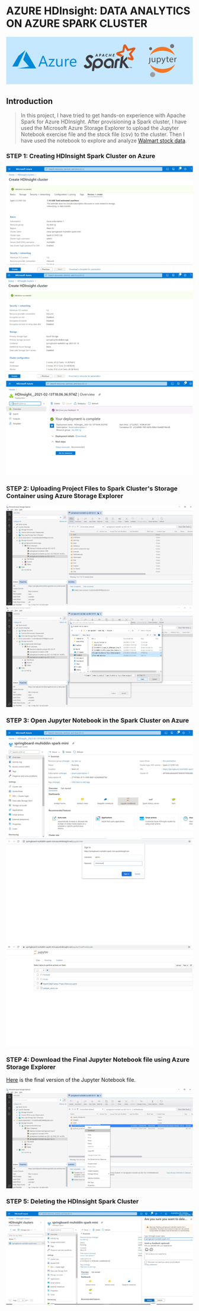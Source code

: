 # AZURE HDInsight: DATA ANALYTICS ON AZURE SPARK CLUSTER

![](images/banner.jpg)

## Introduction

>  In this project, I have tried to get hands-on experience with Apache Spark for Azure HDInsight. After provisioning a Spark cluster, I have used the Microsoft Azure Storage Explorer to upload the Jupyter Notebook exercise file and the stock file (csv) to the cluster. Then I have used the notebook to explore and analyze [Walmart stock data](data/walmart_stock.csv). 


### STEP 1: Creating HDInsight Spark Cluster on Azure

<kbd> <img src="images/Screenshot_1.jpg" /> </kbd>
<kbd> <img src="images/Screenshot_2.jpg" /> </kbd>
<kbd> <img src="images/Screenshot_3.jpg" /> </kbd>

### STEP 2: Uploading Project Files to Spark Cluster's Storage Container using Azure Storage Explorer

<kbd> <img src="images/Screenshot_4.jpg" /> </kbd>
<kbd> <img src="images/Screenshot_5.jpg" /> </kbd>

### STEP 3: Open Jupyter Notebook in the Spark Cluster on Azure

<kbd> <img src="images/Screenshot_6.jpg" /> </kbd>
<kbd> <img src="images/Screenshot_7.jpg" /> </kbd>
<kbd> <img src="images/Screenshot_8.jpg" /> </kbd>

### STEP 4: Download the Final Jupyter Notebook file using Azure Storage Explorer
[Here](Spark_DataFrames_Project_Exercise.ipynb) is the final version of the Jupyter Notebook file.

<kbd> <img src="images/Screenshot_9.jpg" /> </kbd>


### STEP 5: Deleting the HDInsight Spark Cluster

<kbd> <img src="images/Screenshot_10.jpg" /> </kbd>